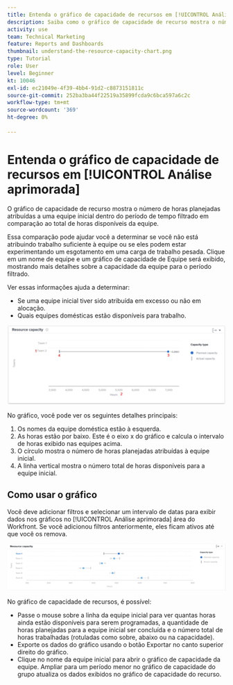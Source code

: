 ```yaml
---
title: Entenda o gráfico de capacidade de recursos em [!UICONTROL Análise aprimorada]
description: Saiba como o gráfico de capacidade de recurso mostra o número de horas planejadas atribuídas a uma equipe inicial dentro do período filtrado em comparação ao total de horas disponíveis da equipe.
activity: use
team: Technical Marketing
feature: Reports and Dashboards
thumbnail: understand-the-resource-capacity-chart.png
type: Tutorial
role: User
level: Beginner
kt: 10046
exl-id: ec21049e-4f39-4bb4-91d2-c8873151811c
source-git-commit: 252ba3ba44f22519a35899fcda9c6bca597a6c2c
workflow-type: tm+mt
source-wordcount: '369'
ht-degree: 0%

---
```


# Entenda o gráfico de capacidade de recursos em [!UICONTROL Análise aprimorada]

O gráfico de capacidade de recurso mostra o número de horas planejadas atribuídas a uma equipe inicial dentro do período de tempo filtrado em comparação ao total de horas disponíveis da equipe.

Essa comparação pode ajudar você a determinar se você não está atribuindo trabalho suficiente à equipe ou se eles podem estar experimentando um esgotamento em uma carga de trabalho pesada. Clique em um nome de equipe e um gráfico de capacidade de Equipe será exibido, mostrando mais detalhes sobre a capacidade da equipe para o período filtrado.

Ver essas informações ajuda a determinar:

* Se uma equipe inicial tiver sido atribuída em excesso ou não em alocação.
* Quais equipes domésticas estão disponíveis para trabalho.

![Uma imagem que mostra um gráfico de capacidade de recurso com números em áreas descritas nos marcadores abaixo](assets/section-3-2.png)

No gráfico, você pode ver os seguintes detalhes principais:

1. Os nomes da equipe doméstica estão à esquerda.
1. As horas estão por baixo. Este é o eixo x do gráfico e calcula o intervalo de horas exibido nas equipes acima.
1. O círculo mostra o número de horas planejadas atribuídas à equipe inicial.
1. A linha vertical mostra o número total de horas disponíveis para a equipe inicial.

## Como usar o gráfico

Você deve adicionar filtros e selecionar um intervalo de datas para exibir dados nos gráficos no [!UICONTROL Análise aprimorada] área do Workfront. Se você adicionou filtros anteriormente, eles ficam ativos até que você os remova.

![Uma imagem mostrando um gráfico de capacidade de recurso](assets/section-3-3.png)

No gráfico de capacidade de recursos, é possível:

* Passe o mouse sobre a linha da equipe inicial para ver quantas horas ainda estão disponíveis para serem programadas, a quantidade de horas planejadas para a equipe inicial ser concluída e o número total de horas trabalhadas (rotuladas como sobre, abaixo ou na capacidade).
* Exporte os dados do gráfico usando o botão Exportar no canto superior direito do gráfico.
* Clique no nome da equipe inicial para abrir o gráfico de capacidade da equipe. Ampliar para um período menor no gráfico de capacidade do grupo atualiza os dados exibidos no gráfico de capacidade do recurso.
